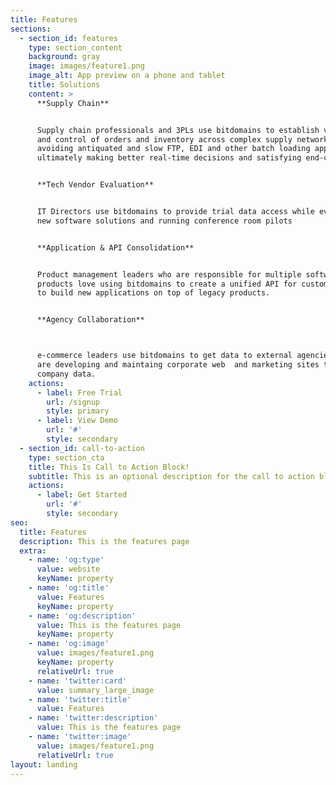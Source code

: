 ```yaml
---
title: Features
sections:
  - section_id: features
    type: section_content
    background: gray
    image: images/feature1.png
    image_alt: App preview on a phone and tablet
    title: Solutions
    content: >
      **Supply Chain**


      Supply chain professionals and 3PLs use bitdomains to establish visibility
      and control of orders and inventory across complex supply networks,
      avoiding antiquated and slow FTP, EDI and other batch loading approaches,
      ultimately making better real-time decisions and satisfying end-customers


      **Tech Vendor Evaluation**


      IT Directors use bitdomains to provide trial data access while evaluating
      new software solutions and running conference room pilots


      **Application & API Consolidation**


      Product management leaders who are responsible for multiple software
      products love using bitdomains to create a unified API for customers, or
      to build new applications on top of legacy products.


      **Agency Collaboration**



      e-commerce leaders use bitdomains to get data to external agencies that
      are developing and maintaing corporate web  and marketing sites that need
      company data.
    actions:
      - label: Free Trial
        url: /signup
        style: primary
      - label: View Demo
        url: '#'
        style: secondary
  - section_id: call-to-action
    type: section_cta
    title: This Is Call to Action Block!
    subtitle: This is an optional description for the call to action block.
    actions:
      - label: Get Started
        url: '#'
        style: secondary
seo:
  title: Features
  description: This is the features page
  extra:
    - name: 'og:type'
      value: website
      keyName: property
    - name: 'og:title'
      value: Features
      keyName: property
    - name: 'og:description'
      value: This is the features page
      keyName: property
    - name: 'og:image'
      value: images/feature1.png
      keyName: property
      relativeUrl: true
    - name: 'twitter:card'
      value: summary_large_image
    - name: 'twitter:title'
      value: Features
    - name: 'twitter:description'
      value: This is the features page
    - name: 'twitter:image'
      value: images/feature1.png
      relativeUrl: true
layout: landing
---
```

